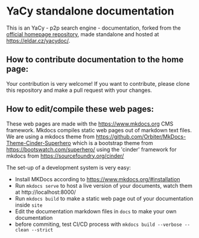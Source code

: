 # YaCy standalone documentation

This is an YaCy - p2p search engine - documentation, forked from the [official
homepage repository](https://github.com/yacy/yacy_net_homepage), made
standalone and hosted at <https://eldar.cz/yacydoc/>.


## How to contribute documentation to the home page:

Your contribution is very welcome!
If you want to contribute, please clone this repository and make a pull request with your changes.

## How to edit/compile these web pages:

These web pages are made with the https://www.mkdocs.org CMS framework. Mkdocs compiles static web pages out of markdown text files.
We are using a mkdocs theme from https://github.com/Orbiter/MkDocs-Theme-Cinder-Superhero which is a bootstrap theme from https://bootswatch.com/superhero/ using the 'cinder' framework for mkdocs from https://sourcefoundry.org/cinder/

The set-up of a development system is very easy:

* Install MKDocs according to https://www.mkdocs.org/#installation
* Run `mkdocs serve` to host a live version of your documents, watch them at http://localhost:8000/
* Run `mkdocs build` to make a static web page out of your documentation inside `site`
* Edit the documentation markdown files in `docs` to make your own documentation
* before commiting, test CI/CD process with `mkdocs build --verbose --clean --strict`
